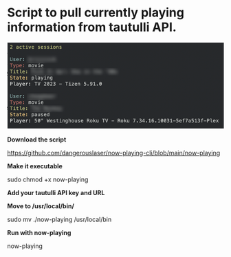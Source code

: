 <h1>Script to pull currently playing information from tautulli API.</h1>

<img src="https://github.com/dangerouslaser/now-playing-cli/blob/main/now-playing.png">

<b>Download the script</b>

https://github.com/dangerouslaser/now-playing-cli/blob/main/now-playing

<b>Make it executable</b>

sudo chmod +x now-playing

<b>Add your tautulli API key and URL</b>

<b>Move to /usr/local/bin/</b>

sudo mv ./now-playing /usr/local/bin

<b>Run with now-playing</b>

now-playing
